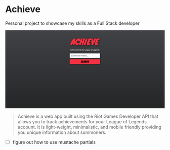 # Achieve
Personal project to showcase my skills as a Full Stack developer

!["screenshot"](img/sc.png "screenshot")

>Achieve is a web app built using the Riot Games Developer API that allows you to track achievements for your League of Legends account. It is light-weight, minimalistic, and mobile friendly providing you unique information about summoners.

<!-- [![project image](screenshot.png "screenshot")](https://anthonyjsilva.github.io/)  -->

<!-- ### Design sketches
<img src="nb1.jpg" width="250" title="HTML sketch">  -->

- [ ] figure out how to use mustache partials
